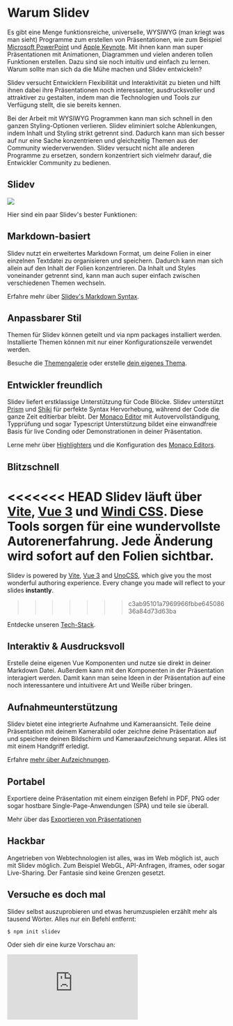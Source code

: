 # Warum Slidev

Es gibt eine Menge funktionsreiche, universelle, WYSIWYG (man kriegt was man sieht) Programme zum erstellen von Präsentationen, wie zum Beispiel [Microsoft PowerPoint](https://www.microsoft.com/en-us/microsoft-365/powerpoint) und [Apple Keynote](https://www.apple.com/keynote/). Mit ihnen kann man super Präsentationen mit Animationen, Diagrammen und vielen anderen tollen Funktionen erstellen. Dazu sind sie noch intuitiv und einfach zu lernen. Warum sollte man sich da die Mühe machen und Slidev entwickeln?

Slidev versucht Entwicklern Flexibilität und Interaktivität zu bieten und hilft ihnen dabei ihre Präsentationen noch interessanter, ausdrucksvoller und attraktiver zu gestalten, indem man die Technologien und Tools zur Verfügung stellt, die sie bereits kennen.

Bei der Arbeit mit WYSIWYG Programmen kann man sich schnell in den ganzen Styling-Optionen verlieren. Slidev eliminiert solche Ablenkungen, indem Inhalt und Styling strikt getrennt sind. Dadurch kann man sich besser auf nur eine Sache konzentrieren und gleichzeitig Themen aus der Community wiederverwenden. Slidev versucht nicht alle anderen Programme zu ersetzen, sondern konzentriert sich vielmehr darauf, die Entwickler Community zu bedienen.

## Slidev

![](/screenshots/cover.png)

Hier sind ein paar Slidev's bester Funktionen:

## Markdown-basiert

Slidev nutzt ein erweitertes Markdown Format, um deine Folien in einer einzelnen Textdatei zu organisieren und speichern. Dadurch kann man sich allein auf den Inhalt der Folien konzentrieren. Da Inhalt und Styles voneinander getrennt sind, kann man auch super einfach zwischen verschiedenen Themen wechseln.

Erfahre mehr über [Slidev's Markdown Syntax](/guide/syntax).

## Anpassbarer Stil

Themen für Slidev können geteilt und via npm packages installiert werden. Installierte Themen können mit nur einer Konfigurationszeile verwendet werden.

Besuche die [Themengalerie](/themes/gallery) oder erstelle [dein eigenes Thema](/themes/write-a-theme).

## Entwickler freundlich

Slidev liefert erstklassige Unterstützung für Code Blöcke. Slidev unterstützt [Prism](https://prismjs.com/) und [Shiki](https://github.com/shikijs/shiki) für perfekte Syntax Hervorhebung, während der Code die ganze Zeit editierbar bleibt. Der [Monaco Editor](https://microsoft.github.io/monaco-editor/) mit Autovervollständigung, Typprüfung und sogar Typescript Unterstützung bildet eine einwandfreie Basis für live Conding oder Demonstrationen in deiner Präsentation.

Lerne mehr über [Highlighters](/custom/highlighters) und die Konfiguration des [Monaco Editors](/custom/config-monaco).

## Blitzschnell

<<<<<<< HEAD
Slidev läuft über [Vite](https://vitejs.dev/), [Vue 3](https://v3.vuejs.org/) und [Windi CSS](https://windicss.org/). Diese Tools sorgen für eine wundervollste Autorenerfahrung. Jede Änderung wird **sofort** auf den Folien sichtbar.
=======
Slidev is powered by [Vite](https://vitejs.dev/), [Vue 3](https://v3.vuejs.org/) and [UnoCSS](https://unocss.dev/), which give you the most wonderful authoring experience. Every change you made will reflect to your slides **instantly**.
>>>>>>> c3ab95101a7969966fbbe64508636a84d73d63ba

Entdecke unseren [Tech-Stack](/guide/#tech-stack).

## Interaktiv & Ausdrucksvoll

Erstelle deine eigenen Vue Komponenten und nutze sie direkt in deiner Markdown Datei. Außerdem kann mit den Komponenten in der Präsentation interagiert werden. Damit kann man seine Ideen in der Präsentation auf eine noch interessantere und intuitivere Art und Weiße rüber bringen. 

## Aufnahmeunterstützung

Slidev bietet eine integrierte Aufnahme und Kameraansicht. Teile deine Präsentation mit deinem Kamerabild oder zeichne deine Präsentation auf und speichere deinen Bildschirm und Kameraaufzeichnung separat. Alles ist mit einem Handgriff erledigt.

Erfahre [mehr über Aufzeichnungen](/guide/recording).

## Portabel

Exportiere deine Präsentation mit einem einzigen Befehl in PDF, PNG oder sogar hostbare Single-Page-Anwendungen (SPA) und teile sie überall.

Mehr über das [Exportieren von Präsentationen](/guide/exporting)

## Hackbar

Angetrieben von Webtechnologien ist alles, was im Web möglich ist, auch mit Slidev möglich. Zum Beispiel WebGL, API-Anfragen, iframes, oder sogar Live-Sharing. Der Fantasie sind keine Grenzen gesetzt.

## Versuche es doch mal


Slidev selbst auszuprobieren und etwas herumzuspielen erzählt mehr als tausend Wörter. Alles nur ein Befehl entfernt:

```bash
$ npm init slidev
```

Oder sieh dir eine kurze Vorschau an:

<div class="aspect-9/16 relative">
<iframe class="rounded w-full shadow-md border-none" src="https://www.youtube.com/embed/eW7v-2ZKZOU" title="YouTube video player" frameborder="0" allow="accelerometer; autoplay; clipboard-write; encrypted-media; gyroscope; picture-in-picture" allowfullscreen></iframe>
</div>
